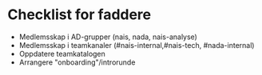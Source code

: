# Checklist for faddere

* Medlemsskap i AD-grupper (nais, nada, nais-analyse)
* Medlemsskap i teamkanaler (#nais-internal,#nais-tech, #nada-internal)
* Oppdatere teamkatalogen
* Arrangere "onboarding"/introrunde